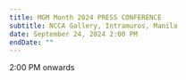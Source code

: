 ```yaml
---
title: MGM Month 2024 PRESS CONFERENCE
subtitle: NCCA Gallery, Intramuros, Manila
date: September 24, 2024 2:00 PM
endDate: ""
---
```

2﻿:00 PM onwards